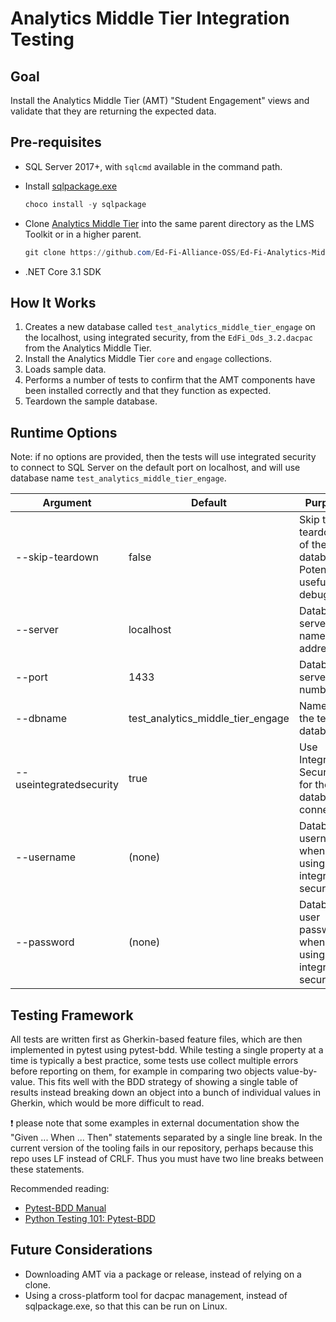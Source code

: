 # Analytics Middle Tier Integration Testing

## Goal

Install the Analytics Middle Tier (AMT) "Student Engagement" views and validate
that they are returning the expected data.

## Pre-requisites

* SQL Server 2017+, with `sqlcmd` available in the command path.
* Install
  [sqlpackage.exe](https://docs.microsoft.com/en-us/sql/tools/sqlpackage/sqlpackage?view=sql-server-ver15)

  ```PowerShell
  choco install -y sqlpackage
  ```

* Clone [Analytics Middle
  Tier](https://github.com/Ed-Fi-Alliance-OSS/Ed-Fi-Analytics-Middle-Tier) into
  the same parent directory as the LMS Toolkit or in a higher parent.

  ```PowerShell
  git clone https://github.com/Ed-Fi-Alliance-OSS/Ed-Fi-Analytics-Middle-Tier
  ```

* .NET Core 3.1 SDK

## How It Works

1. Creates a new database called `test_analytics_middle_tier_engage` on the localhost,
   using integrated security, from the `EdFi_Ods_3.2.dacpac` from the Analytics
   Middle Tier.
2. Install the Analytics Middle Tier `core` and `engage` collections.
3. Loads sample data.
4. Performs a number of tests to confirm that the AMT components have been
   installed correctly and that they function as expected.
5. Teardown the sample database.

## Runtime Options

Note: if no options are provided, then the tests will use integrated security to
connect to SQL Server on the default port on localhost, and will use database
name `test_analytics_middle_tier_engage`.

| Argument | Default | Purpose |
| -- | -- | -- |
| --skip-teardown | false | Skip the teardown of the database. Potentially useful for debugging |
| --server | localhost | Database server name or IP address |
| --port | 1433 | Database server port number |
| --dbname | test_analytics_middle_tier_engage | Name of the test database  |
| --useintegratedsecurity | true | Use Integrated Security for the database connection |
| --username | (none) | Database username when not using integrated security |
| --password | (none) | Database user password, when not using integrated security |

## Testing  Framework

All tests are written first as Gherkin-based feature files, which are then
implemented in pytest using pytest-bdd. While testing a single property at a
time is typically a best practice, some tests use collect multiple errors before
reporting on them, for example in comparing two objects value-by-value. This
fits well with the BDD strategy of showing a single table of results instead
breaking down an object into a bunch of individual values in Gherkin, which
would be more difficult to read.

:exclamation: please note that some examples in external documentation show the
"Given ... When ... Then" statements separated by a single line break. In the
current version of the tooling fails in our repository, perhaps because this
repo uses LF instead of CRLF. Thus you must have two line breaks between these
statements.

Recommended reading:

* [Pytest-BDD Manual](https://pytest-bdd.readthedocs.io/en/latest/)
* [Python Testing 101: Pytest-BDD](https://automationpanda.com/2018/10/22/python-testing-101-pytest-bdd/)

## Future Considerations

* Downloading AMT via a package or release, instead of relying on a clone.
* Using a cross-platform tool for dacpac management, instead of sqlpackage.exe,
  so that this can be run on Linux.

